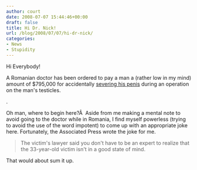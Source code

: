 ```yaml
---
author: court
date: 2008-07-07 15:44:46+00:00
draft: false
title: Hi Dr. Nick!
url: /blog/2008/07/07/hi-dr-nick/
categories:
- News
- Stupidity
---
```


Hi Everybody!

A Romanian doctor has been ordered to pay a man a (rather low in my mind) amount of $795,000 for accidentally [severing his penis](http://cnews.canoe.ca/CNEWS/WeirdNews/2008/07/04/6064786-ap.html) during an operation on the man's testicles.

.

Oh man, where to begin here?Â  Aside from me making a mental note to avoid going to the doctor while in Romania, I find myself powerless (trying to avoid the use of the word impotent) to come up with an appropriate joke here.  Fortunately, the Associated Press wrote the joke for me.


<blockquote>The victim's lawyer said you don't have to be an expert to realize that the 33-year-old victim isn't in a good state of mind.</blockquote>


That would about sum it up.
